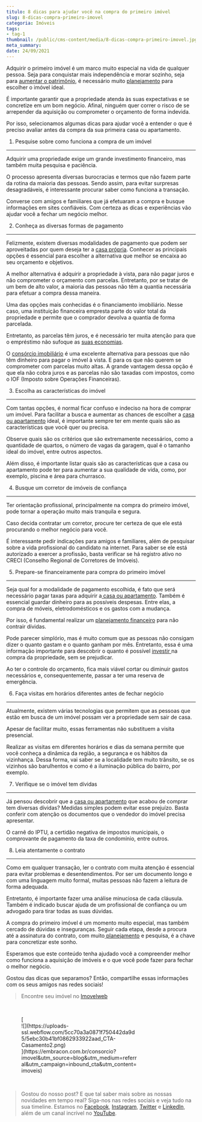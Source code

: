 ```yaml
---
titulo: 8 dicas para ajudar você na compra do primeiro imóvel
slug: 8-dicas-compra-primeiro-imovel
categoria: Imóveis
tags:
- tag-1
thumbnail: /public/cms-content/media/8-dicas-compra-primeiro-imovel.jpg
meta_summary: 
date: 24/09/2021
---
```

Adquirir o primeiro imóvel é um marco muito especial na vida de qualquer pessoa. Seja para conquistar mais independência e morar sozinho, seja para [aumentar o patrimônio](https://www.embracon.com.br/blog/e-possivel-aumentar-o-patrimonio-saiba-aqui), é necessário muito [planejamento](https://www.embracon.com.br/blog/planejamento-financeiro-um-guia-para-as-financas-nao-sairem-de-controle) para escolher o imóvel ideal.

É importante garantir que a propriedade atenda às suas expectativas e se concretize em um bom negócio. Afinal, ninguém quer correr o risco de se arrepender da aquisição ou comprometer o orçamento de forma indevida.

Por isso, selecionamos algumas dicas para ajudar você a entender o que é preciso avaliar antes da compra da sua primeira casa ou apartamento.

1. Pesquise sobre como funciona a compra de um imóvel
-----------------------------------------------------

Adquirir uma propriedade exige um grande investimento financeiro, mas também muita pesquisa e paciência.

O processo apresenta diversas burocracias e termos que não fazem parte da rotina da maioria das pessoas. Sendo assim, para evitar surpresas desagradáveis, é interessante procurar saber como funciona a transação.

Converse com amigos e familiares que já efetuaram a compra e busque informações em sites confiáveis. Com certeza as dicas e experiências vão ajudar você a fechar um negócio melhor.

2. Conheça as diversas formas de pagamento
------------------------------------------

Felizmente, existem diversas modalidades de pagamento que podem ser aproveitadas por quem deseja ter a [casa própria](https://www.embracon.com.br/consorcio-de-imoveis). Conhecer as principais opções é essencial para escolher a alternativa que melhor se encaixa ao seu orçamento e objetivos.

A melhor alternativa é adquirir a propriedade à vista, para não pagar juros e não comprometer o orçamento com parcelas. Entretanto, por se tratar de um bem de alto valor, a maioria das pessoas não têm a quantia necessária para efetuar a compra dessa maneira.

Uma das opções mais conhecidas é o financiamento imobiliário. Nesse caso, uma instituição financeira empresta parte do valor total da propriedade e permite que o comprador devolva a quantia de forma parcelada.

Entretanto, as parcelas têm juros, e é necessário ter muita atenção para que o empréstimo não sufoque as [suas economias](https://www.embracon.com.br/blog/afinal-quais-sao-as-diferencas-entre-poupar-economizar-e-investir).

O [consórcio imobiliário](https://www.embracon.com.br/consorcio-de-imoveis) é uma excelente alternativa para pessoas que não têm dinheiro para pagar o imóvel à vista. E para os que não querem se comprometer com parcelas muito altas. A grande vantagem dessa opção é que ela não cobra juros e as parcelas não são taxadas com impostos, como o IOF (Imposto sobre Operações Financeiras).

3. Escolha as características do imóvel
---------------------------------------

Com tantas opções, é normal ficar confuso e indeciso na hora de comprar um imóvel. Para facilitar a busca e aumentar as chances de escolher a [casa ou apartamento](https://www.embracon.com.br/consorcio-de-imoveis) ideal, é importante sempre ter em mente quais são as características que você quer ou precisa.

Observe quais são os critérios que são extremamente necessários, como a quantidade de quartos, o número de vagas da garagem, qual é o tamanho ideal do imóvel, entre outros aspectos.

Além disso, é importante listar quais são as características que a casa ou apartamento pode ter para aumentar a sua qualidade de vida, como, por exemplo, piscina e área para churrasco.

4. Busque um corretor de imóveis de confiança
---------------------------------------------

Ter orientação profissional, principalmente na compra do primeiro imóvel, pode tornar a operação muito mais tranquila e segura.

Caso decida contratar um corretor, procure ter certeza de que ele está procurando o melhor negócio para você.

É interessante pedir indicações para amigos e familiares, além de pesquisar sobre a vida profissional do candidato na internet. Para saber se ele está autorizado a exercer a profissão, basta verificar se há registro ativo no CRECI (Conselho Regional de Corretores de Imóveis).

5. Prepare-se financeiramente para compra do primeiro imóvel
------------------------------------------------------------

Seja qual for a modalidade de pagamento escolhida, é fato que será necessário pagar taxas para adquirir a[ casa ou apartamento](https://www.embracon.com.br/consorcio-de-imoveis). Também é essencial guardar dinheiro para as possíveis despesas. Entre elas, a compra de móveis, eletrodomésticos e os gastos com a mudança.

Por isso, é fundamental realizar um [planejamento financeiro](https://www.embracon.com.br/blog/planejamento-financeiro-um-guia-para-as-financas-nao-sairem-de-controle) para não contrair dívidas.

Pode parecer simplório, mas é muito comum que as pessoas não consigam dizer o quanto gastam e o quanto ganham por mês. Entretanto, essa é uma informação importante para descobrir o quanto é possível [investir ](https://www.embracon.com.br/blog/conheca-4-opcoes-para-quem-quer-comecar-a-investir)na compra da propriedade, sem se prejudicar.

Ao ter o controle do orçamento, fica mais viável cortar ou diminuir gastos necessários e, consequentemente, passar a ter uma reserva de emergência.

6. Faça visitas em horários diferentes antes de fechar negócio
--------------------------------------------------------------

Atualmente, existem várias tecnologias que permitem que as pessoas que estão em busca de um imóvel possam ver a propriedade sem sair de casa.

Apesar de facilitar muito, essas ferramentas não substituem a visita presencial.

Realizar as visitas em diferentes horários e dias da semana permite que você conheça a dinâmica da região, a segurança e os hábitos da vizinhança. Dessa forma, vai saber se a localidade tem muito trânsito, se os vizinhos são barulhentos e como é a iluminação pública do bairro, por exemplo.

7. Verifique se o imóvel tem dívidas
------------------------------------

Já pensou descobrir que a [casa ou apartamento](https://www.embracon.com.br/consorcio-de-imoveis) que acabou de comprar tem diversas dívidas? Medidas simples podem evitar esse prejuízo. Basta conferir com atenção os documentos que o vendedor do imóvel precisa apresentar.

O carnê do IPTU, a certidão negativa de impostos municipais, o comprovante de pagamento da taxa de condomínio, entre outros.

8. Leia atentamente o contrato
------------------------------

Como em qualquer transação, ler o contrato com muita atenção é essencial para evitar problemas e desentendimentos. Por ser um documento longo e com uma linguagem muito formal, muitas pessoas não fazem a leitura de forma adequada.

Entretanto, é importante fazer uma análise minuciosa de cada cláusula. Também é indicado buscar ajuda de um profissional de confiança ou um advogado para tirar todas as suas dúvidas.

A compra do primeiro imóvel é um momento muito especial, mas também cercado de dúvidas e inseguranças. Seguir cada etapa, desde a procura até a assinatura do contrato, com muito[ planejamento](https://www.embracon.com.br/blog/planejamento-financeiro-um-guia-para-as-financas-nao-sairem-de-controle) e pesquisa, é a chave para concretizar este sonho.

Esperamos que este conteúdo tenha ajudado você a compreender melhor como funciona a aquisição de imóveis e o que você pode fazer para fechar o melhor negócio.

Gostou das dicas que separamos? Então, compartilhe essas informações com os seus amigos nas redes sociais!

> Encontre seu imóvel no [Imovelweb](https://www.imovelweb.com.br/?utm_source=blog&utm_medium=brand&utm_campaign=embracondois)

‍

<figure class="w-richtext-figure-type-image w-richtext-align-center" style="max-width:310px">[<div>![](https://uploads-ssl.webflow.com/5cc70a3a0871f750442da9d5/5ebc30b41bf0862933922aad_CTA-Casamento2.png)</div>](https://embracon.com.br/consorcio?imovel&utm_source=blog&utm_medium=referral&utm_campaign=inbound_cta&utm_content=imoveis)</figure>​

> Gostou do nosso post? E que tal saber mais sobre as nossas novidades em tempo real? Siga-nos nas redes sociais e veja tudo na sua timeline. Estamos no [Facebook](https://www.facebook.com/embracon/), [Instagram](https://www.instagram.com/embraconoficial/), [Twitter](https://twitter.com/embracon) e [LinkedIn](https://www.linkedin.com/company/1018875/), além de um canal incrível no [YouTube](https://www.youtube.com/channel/UCL-Y0mv9zc73Iek48NLUBzQ).

